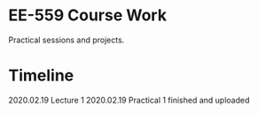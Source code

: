 # EE-559 Course Work

Practical sessions and projects.

# Timeline

2020.02.19 Lecture 1
2020.02.19 Practical 1 finished and uploaded